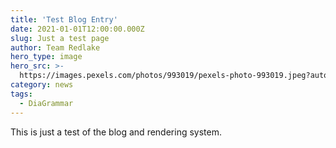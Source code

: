 ```yaml
---
title: 'Test Blog Entry'
date: 2021-01-01T12:00:00.000Z
slug: Just a test page
author: Team Redlake
hero_type: image
hero_src: >-
  https://images.pexels.com/photos/993019/pexels-photo-993019.jpeg?auto=compress&cs=tinysrgb&h=650&w=940
category: news
tags:
  - DiaGrammar
---
```


This is just a test of the blog and rendering system.
